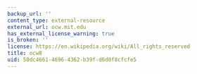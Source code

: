 ```yaml
---
backup_url: ''
content_type: external-resource
external_url: ocw.mit.edu
has_external_license_warning: true
is_broken: ''
license: https://en.wikipedia.org/wiki/All_rights_reserved
title: ocw8
uid: 50dc4661-4696-4362-b39f-d6d0f8cfcfe5
---
```

